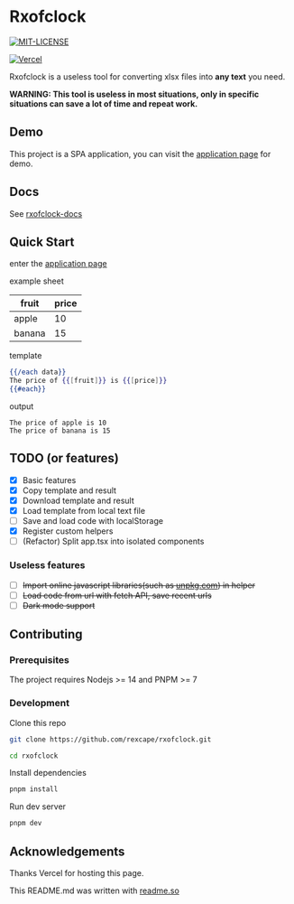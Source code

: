 # Rxofclock

[![MIT-LICENSE](https://img.shields.io/github/license/rexcape/rxofclock?style=for-the-badge)](https://github.com/rexcape/rxofclock/LICENSE)

[![Vercel](https://img.shields.io/badge/DEPLOYED%20WITH%20Vercel-000000.svg?style=for-the-badge&logo=Vercel&labelColor=000)](https://vercel.com)

Rxofclock is a useless tool for converting xlsx files into **any text** you need.

**WARNING: This tool is useless in most situations, only in specific situations can save a lot of time and repeat work.**

## Demo

This project is a SPA application, you can visit the [application page](https://rxofclock.vercel.app) for demo.

## Docs

See [rxofclock-docs](https://rxofclock-docs.vercel.app)

## Quick Start

enter the [application page](https://rxofclock.vercel.app)

example sheet

| fruit  | price |
| ------ | ----- |
| apple  | 10    |
| banana | 15    |

template

```handlebars
{{/each data}}
The price of {{[fruit]}} is {{[price]}}
{{#each}}
```

output

```text
The price of apple is 10
The price of banana is 15
```

## TODO (or features)

- [x] Basic features
- [x] Copy template and result
- [x] Download template and result
- [x] Load template from local text file
- [ ] Save and load code with localStorage
- [x] Register custom helpers
- [ ] (Refactor) Split app.tsx into isolated components

### Useless features

- [ ] ~~Import online javascript libraries(such as [unpkg.com](https://unpkg.com)) in helper~~
- [ ] ~~Load code from url with fetch API, save recent urls~~
- [ ] ~~Dark mode support~~

## Contributing

### Prerequisites

The project requires Nodejs >= 14 and PNPM >= 7

### Development

Clone this repo

```sh
git clone https://github.com/rexcape/rxofclock.git

cd rxofclock
```

Install dependencies

```sh
pnpm install
```

Run dev server

```sh
pnpm dev
```

## Acknowledgements

Thanks Vercel for hosting this page.

This README.md was written with [readme.so](https://readme.so/)
